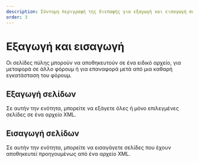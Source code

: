 ```yaml
---
description: Σύντομη περιγραφή της διεπαφής για εξαγωγή και εισαγωγή σελίδων πύλης
order: 3
---
```


# Εξαγωγή και εισαγωγή

Οι σελίδες πύλης μπορούν να αποθηκευτούν σε ένα ειδικό αρχείο, για μεταφορά σε άλλο φόρουμ ή για επαναφορά μετά από μια καθαρή εγκατάσταση του φόρουμ.

## Εξαγωγή σελίδων

Σε αυτήν την ενότητα, μπορείτε να εξάγετε όλες ή μόνο επιλεγμένες σελίδες σε ένα αρχείο XML.

## Εισαγωγή σελίδων

Σε αυτήν την ενότητα, μπορείτε να εισαγάγετε σελίδες που έχουν αποθηκευτεί προηγουμένως από ένα αρχείο XML.
